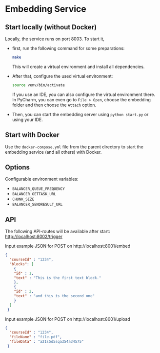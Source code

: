 # Embedding Service

## Start locally (without Docker)
Locally, the service runs on port 8003. To start it, 

  - first, run the following command for some preparations:
    ```bash
    make
    ```
    This will create a virtual environment and install all dependencies.

  - After that, configure the used virtual environment:
    ```bash
    source venv/bin/activate
    ```
    If you use an IDE, you can also configure the virtual environment there.
    In PyCharm, you can even go to `File > Open`, choose the embedding folder
    and then choose the `Attach` option.

- Then, you can start the embedding server using `python start.py` or using your IDE.

## Start with Docker
Use the `docker-compose.yml` file from the parent directory
to start the embedding service (and all others) with Docker.

## Options
Configurable environment variables:

- `BALANCER_QUEUE_FREQUENCY`
- `BALANCER_GETTASK_URL`
- `CHUNK_SIZE`
- `BALANCER_SENDRESULT_URL`

## API
The following API-routes will be available after start:
[http://localhost:8002/trigger](http://localhost:8002/trigger)

Input example JSON for POST on http://localhost:8001/embed

```json
{
  "courseId" : "1234",
  "blocks": [
    {
    "id" : 1,
    "text" : "This is the first text block."
    },
    {
    "id" : 2,
    "text" : "and this is the second one"
    }
  ]
 }
```

Input example JSON for POST on http://localhost:8001/upload

```json
{
  "courseId" : "1234",
  "fileName" : "file.pdf",
  "fileData" : "a21s5d5sqa354a34575"
 }
```


